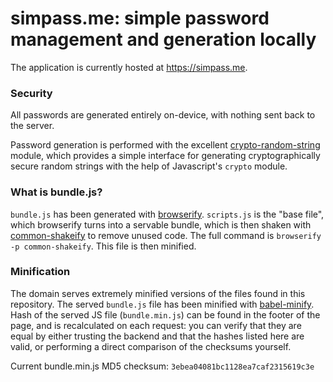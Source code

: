 # simpass.me: simple password management and generation locally

The application is currently hosted at https://simpass.me.

### Security

All passwords are generated entirely on-device, with nothing sent back to the server.

Password generation is performed with the excellent [crypto-random-string](https://github.com/sindresorhus/crypto-random-string) module, which provides a simple interface for generating cryptographically secure random strings with the help of Javascript's `crypto` module.

### What is bundle.js?

`bundle.js` has been generated with [browserify](https://github.com/browserify/browserify). `scripts.js` is the "base file", which browserify turns into a servable bundle, which is then shaken with [common-shakeify](https://github.com/browserify/common-shakeify) to remove unused code. The full command is `browserify -p common-shakeify`. This file is then minified.

### Minification

The domain serves extremely minified versions of the files found in this repository. The served `bundle.js` file has been minified with [babel-minify](https://github.com/babel/minify/tree/master/packages/babel-minify). Hash of the served JS file (`bundle.min.js`) can be found in the footer of the page, and is recalculated on each request: you can verify that they are equal by either trusting the backend and that the hashes listed here are valid, or performing a direct comparison of the checksums yourself.

Current bundle.min.js MD5 checksum: `3ebea04081bc1128ea7caf2315619c3e`
